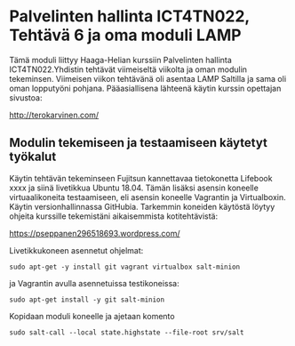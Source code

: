 # Palvelinten hallinta ICT4TN022, Tehtävä 6 ja oma moduli LAMP

Tämä moduli liittyy Haaga-Helian kurssiin Palvelinten hallinta ICT4TN022.Yhdistin tehtävät viimeiseltä viikolta ja oman modulin tekeminsen. Viimeisen viikon tehtävänä oli asentaa LAMP Saltilla ja sama oli oman lopputyöni pohjana. Pääasiallisena lähteenä käytin kurssin opettajan sivustoa:

http://terokarvinen.com/


## Modulin tekemiseen ja testaamiseen käytetyt työkalut

Käytin tehtävän tekeminseen Fujitsun kannettavaa tietokonetta Lifebook xxxx ja siinä livetikkua Ubuntu 18.04. Tämän lisäksi asensin koneelle virtuaalikoneita testaamiseen, eli asensin koneelle Vagrantin ja Virtualboxin. Käytin versionhallinnassa GitHubia. Tarkemmin koneiden käytöstä löytyy ohjeita kurssille tekemistäni aikaisemmista kotitehtävistä:

https://pseppanen296518693.wordpress.com/

Livetikkukoneen asennetut ohjelmat:

    sudo apt-get -y install git vagrant virtualbox salt-minion

ja Vagrantin avulla asennetuissa testikoneissa:

    sudo apt-get install -y git salt-minion
    
    


Kopidaan moduli koneelle ja ajetaan komento

    sudo salt-call --local state.highstate --file-root srv/salt


